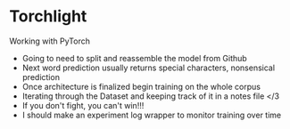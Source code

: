 # Torchlight
Working with PyTorch

- Going to need to split and reassemble the model from Github
- Next word prediction usually returns special characters, nonsensical prediction
- Once architecture is finalized begin training on the whole corpus
- Iterating through the Dataset and keeping track of it in a notes file </3
- If you don't fight, you can't win!!!
- I should make an experiment log wrapper to monitor training over time
